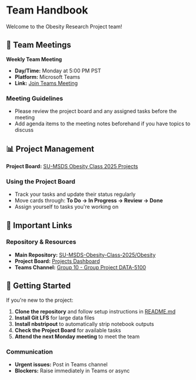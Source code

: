 # Team Handbook

Welcome to the Obesity Research Project team! 

## 📅 Team Meetings

**Weekly Team Meeting**
- **Day/Time:** Monday at 5:00 PM PST
- **Platform:** Microsoft Teams
- **Link:** [Join Teams Meeting](#) <!-- Add your Teams meeting link here -->

### Meeting Guidelines
- Please review the project board and any assigned tasks before the meeting
- Add agenda items to the meeting notes beforehand if you have topics to discuss

## 📊 Project Management

**Project Board:** [SU-MSDS Obesity Class 2025 Projects](https://github.com/orgs/SU-MSDS-Obesity-Class-2025/projects/)

### Using the Project Board
- Track your tasks and update their status regularly
- Move cards through: **To Do → In Progress → Review → Done**
- Assign yourself to tasks you're working on

## 🔗 Important Links

### Repository & Resources
- **Main Repository:** [SU-MSDS-Obesity-Class-2025/Obesity](https://github.com/SU-MSDS-Obesity-Class-2025/Obesity)
- **Project Board:** [Projects Dashboard](https://github.com/orgs/SU-MSDS-Obesity-Class-2025/projects/)
- **Teams Channel:** [Group 10 - Group Project DATA-5100](https://teams.microsoft.com/l/channel/19%3Arp7valdeM81g-PPqod0Wdfeb8srEc0LIyxgrOAsYBrg1%40thread.tacv2/Group_10_Group_Project_DATA-5100?groupId=3790d140-2df1-4e36-9c26-ad73f3582ef9&tenantId=bc10e052-b01c-4849-9967-ee7ec74fc9d8)


## 🚀 Getting Started

If you're new to the project:

1. **Clone the repository** and follow setup instructions in [README.md](README.md)
2. **Install Git LFS** for large data files
3. **Install nbstripout** to automatically strip notebook outputs
4. **Check the Project Board** for available tasks
5. **Attend the next Monday meeting** to meet the team

### Communication
- **Urgent issues:** Post in Teams channel
- **Blockers:** Raise immediately in Teams or async

